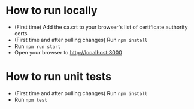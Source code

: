 # How to run locally

- (First time) Add the ca.crt to your browser's list of certificate authority certs
- (First time and after pulling changes) Run `npm install`
- Run `npm run start`
- Open your browser to [http://localhost:3000](http://localhost:3000)

# How to run unit tests

- (First time and after pulling changes) Run `npm install`
- Run `npm test`
